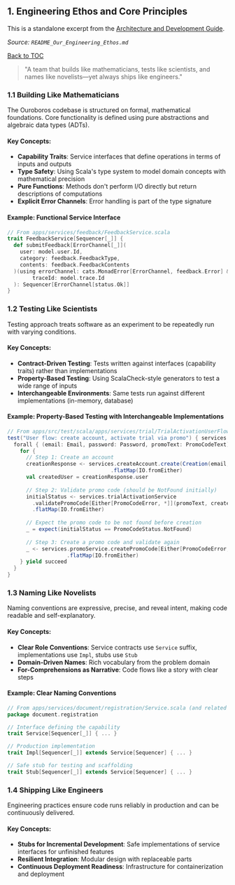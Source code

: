 ## 1. Engineering Ethos and Core Principles

This is a standalone excerpt from the [Architecture and Development Guide](../README_Architecture_And_Development_Guide.md).

*Source: `README_Our_Engineering_Ethos.md`*

[Back to TOC](#table-of-contents)

> "A team that builds like mathematicians, tests like scientists, and names like novelists—yet always ships like engineers."

### 1.1 Building Like Mathematicians

The Ouroboros codebase is structured on formal, mathematical foundations. Core functionality is defined using pure abstractions and algebraic data types (ADTs).

#### Key Concepts:

- **Capability Traits**: Service interfaces that define operations in terms of inputs and outputs
- **Type Safety**: Using Scala's type system to model domain concepts with mathematical precision
- **Pure Functions**: Methods don't perform I/O directly but return descriptions of computations
- **Explicit Error Channels**: Error handling is part of the type signature

#### Example: Functional Service Interface

```scala
// From apps/services/feedback/FeedbackService.scala
trait FeedbackService[Sequencer[_]] {
  def submitFeedback[ErrorChannel[_]](
    user: model.user.Id, 
    category: feedback.FeedbackType, 
    contents: feedback.FeedbackContents
  )(using errorChannel: cats.MonadError[ErrorChannel, feedback.Error] & cats.Traverse[ErrorChannel],
        traceId: model.trace.Id
  ): Sequencer[ErrorChannel[status.Ok]]
}
```

### 1.2 Testing Like Scientists

Testing approach treats software as an experiment to be repeatedly run with varying conditions.

#### Key Concepts:

- **Contract-Driven Testing**: Tests written against interfaces (capability traits) rather than implementations
- **Property-Based Testing**: Using ScalaCheck-style generators to test a wide range of inputs
- **Interchangeable Environments**: Same tests run against different implementations (in-memory, database)

#### Example: Property-Based Testing with Interchangeable Implementations

```scala
// From apps/src/test/scala/apps/services/trial/TrialActivationUserFlowServiceTests.scala
test("User flow: create account, activate trial via promo") { services =>
  forall { (email: Email, password: Password, promoText: PromoCodeText) =>
    for {
      // Step 1: Create an account
      creationResponse <- services.createAccount.create(Creation(email, password))
                                 .flatMap(IO.fromEither)
      val createdUser = creationResponse.user
      
      // Step 2: Validate promo code (should be NotFound initially)
      initialStatus <- services.trialActivationService
        .validatePromoCode[Either[PromoCodeError, *]](promoText, createdUser.id)
        .flatMap(IO.fromEither)
        
      // Expect the promo code to be not found before creation
      _ = expect(initialStatus == PromoCodeStatus.NotFound)
      
      // Step 3: Create a promo code and validate again
      _ <- services.promoService.createPromoCode[Either[PromoCodeError, *]](...)
                   .flatMap(IO.fromEither)
    } yield succeed
  }
}
```

### 1.3 Naming Like Novelists

Naming conventions are expressive, precise, and reveal intent, making code readable and self-explanatory.

#### Key Concepts:

- **Clear Role Conventions**: Service contracts use `Service` suffix, implementations use `Impl`, stubs use `Stub`
- **Domain-Driven Names**: Rich vocabulary from the problem domain
- **For-Comprehensions as Narrative**: Code flows like a story with clear steps

#### Example: Clear Naming Conventions

```scala
// From apps/services/document/registration/Service.scala (and related files)
package document.registration

// Interface defining the capability
trait Service[Sequencer[_]] { ... }

// Production implementation
trait Impl[Sequencer[_]] extends Service[Sequencer] { ... }

// Safe stub for testing and scaffolding
trait Stub[Sequencer[_]] extends Service[Sequencer] { ... }
```

### 1.4 Shipping Like Engineers

Engineering practices ensure code runs reliably in production and can be continuously delivered.

#### Key Concepts:

- **Stubs for Incremental Development**: Safe implementations of service interfaces for unfinished features
- **Resilient Integration**: Modular design with replaceable parts
- **Continuous Deployment Readiness**: Infrastructure for containerization and deployment

